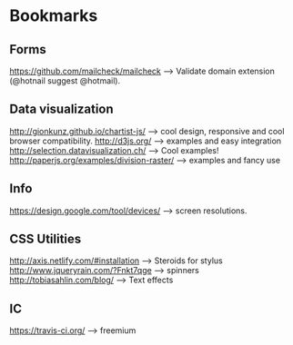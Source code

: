 # Bookmarks
## Forms
https://github.com/mailcheck/mailcheck --> Validate domain extension (@hotnail suggest @hotmail).
## Data visualization
http://gionkunz.github.io/chartist-js/ --> cool design, responsive and cool browser compatibility.
http://d3js.org/ --> examples and easy integration
http://selection.datavisualization.ch/ --> Cool examples!
http://paperjs.org/examples/division-raster/ --> examples and fancy use
## Info
https://design.google.com/tool/devices/ --> screen resolutions.
## CSS Utilities 
http://axis.netlify.com/#installation --> Steroids for stylus
http://www.jqueryrain.com/?Fnkt7qge --> spinners
http://tobiasahlin.com/blog/ --> Text effects
## IC
https://travis-ci.org/ --> freemium


